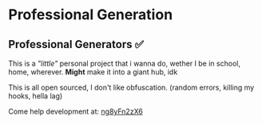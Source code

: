 # Professional Generation
## Professional Generators ✅

This is a *"little"* personal project that i wanna do,
wether I be in school, home, wherever.
**Might** make it into a giant hub, idk

This is all open sourced, I don't like obfuscation. (random errors, killing my hooks, hella lag)

Come help development at: [ng8yFn2zX6](https://discord.gg/ng8yFn2zX6 "Athena server")
